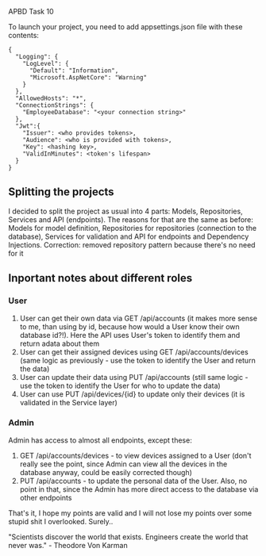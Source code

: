 APBD Task 10

To launch your project, you need to add appsettings.json file with these contents:
```
{
  "Logging": {
    "LogLevel": {
      "Default": "Information",
      "Microsoft.AspNetCore": "Warning"
    }
  },
  "AllowedHosts": "*",
  "ConnectionStrings": {
    "EmployeeDatabase": "<your connection string>"
  },
  "Jwt":{
    "Issuer": <who provides tokens>,
    "Audience": <who is provided with tokens>,
    "Key": <hashing key>,
    "ValidInMinutes": <token's lifespan>
  }
}
```

## Splitting the projects
I decided to split the project as usual into 4 parts: Models, Repositories, Services and API (endpoints). The reasons for that are the same as before: Models for model definition, Repositories for repositories (connection to the database), Services for validation and API for endpoints and Dependency Injections.
Correction: removed repository pattern because there's no need for it

## Inportant notes about different roles
### User
1. User can get their own data via GET /api/accounts (it makes more sense to me, than using by id, because how would a User know their own database id?!). Here the API uses User's token to identify them and return adata about them
2. User can get their assigned devices using GET /api/accounts/devices (same logic as previously - use the token to identify the User and return the data)
3. User can update their data using PUT /api/accounts (still same logic - use the token to identify the User for who to update the data)
4. User can use PUT /api/devices/{id} to update only their devices (it is validated in the Service layer)
### Admin
Admin has access to almost all endpoints, except these:
1. GET /api/accounts/devices - to view devices assigned to a User (don't really see the point, since Admin can view all the devices in the database anyway, could be easily corrected though)
2. PUT /api/accounts - to update the personal data of the User. Also, no point in that, since the Admin has more direct access to the database via other endpoints

That's it, I hope my points are valid and I will not lose my points over some stupid shit I overlooked. Surely..

"Scientists discover the world that exists. Engineers create the world that never was." - Theodore Von Karman

